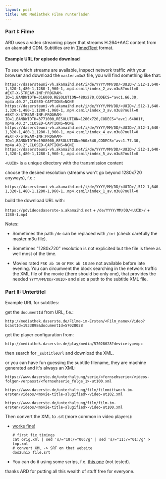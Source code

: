 ```yaml
---
layout: post
title: ARD Mediathek Filme runterladen
---
```


### <a name='part_i'></a>Part I: Filme

ARD uses a video streaming player that streams H.264+AAC content from an akamaihd CDN. Subtitles are in [TimedText](https://en.wikipedia.org/wiki/Timed_Text_Markup_Language) format.

#### Example URL for episode download

To see which streams are available, inspect network traffic with your browser and download the `master.m3u8` file, you will find something like that:

```
https://dasersteuni-vh.akamaihd.net/i/de/YYYY/MM/DD/<UUID>/,512-1,640-1,320-1,480-1,1280-1,960-1,.mp4.csmil/index_2_av.m3u8?null=0
#EXT-X-STREAM-INF:PROGRAM-ID=1,BANDWIDTH=316000,RESOLUTION=480x270,CODECS="avc1.66.30, mp4a.40.2",CLOSED-CAPTIONS=NONE
https://dasersteuni-vh.akamaihd.net/i/de/YYYY/MM/DD/<UUID>/,512-1,640-1,320-1,480-1,1280-1,960-1,.mp4.csmil/index_3_av.m3u8?null=0
#EXT-X-STREAM-INF:PROGRAM-ID=1,BANDWIDTH=3771000,RESOLUTION=1280x720,CODECS="avc1.64001f, mp4a.40.2",CLOSED-CAPTIONS=NONE
https://dasersteuni-vh.akamaihd.net/i/de/YYYY/MM/DD/<UUID>/,512-1,640-1,320-1,480-1,1280-1,960-1,.mp4.csmil/index_4_av.m3u8?null=0
#EXT-X-STREAM-INF:PROGRAM-ID=1,BANDWIDTH=1988000,RESOLUTION=960x540,CODECS="avc1.77.30, mp4a.40.2",CLOSED-CAPTIONS=NONE
https://dasersteuni-vh.akamaihd.net/i/de/YYYY/MM/DD/<UUID>/,512-1,640-1,320-1,480-1,1280-1,960-1,.mp4.csmil/index_5_av.m3u8?null=0
```

`<UUID>` is a unique directory with the transmission content

choose the desired resolution (streams won't go beyond 1280x720 anyways), f.e.:

`https://dasersteuni-vh.akamaihd.net/i/de/YYYY/MM/DD/<UUID>/,512-1,640-1,320-1,480-1,1280-1,960-1,.mp4.csmil/index_1_av.m3u8?null=0`

build the download URL with:

`https://pdvideosdaserste-a.akamaihd.net` + `/de/YYYY/MM/DD/<UUID>/` + `1280-1.mp4`

Notes:

* Sometimes the path `/de` can be replaced with `/int` (check carefully the master.m3u file).

* Sometimes "1280x720" resolution is not explicited but the file is there as well most of the time.

* Movies rated `FSK ab 16` or `FSK ab 18` are not available before late evening. You can circumvent the block searching in the network traffic the XML file of the movie (there should be only one), that provides the needed `YYYY/MM/DD/<UUID>` and also a path to the subtitle XML file.

### <a name='part_ii'></a>Part II: Untertitel

Example URL for subtitles:

get the `documentId` from URL, f.e.:

`http://mediathek.daserste.de/Filme-im-Ersten/<Film_name>/Video?bcastId=1933898&documentId=57028028`

get the player configuration from:

`http://mediathek.daserste.de/play/media/57028028?devicetype=pc`

then search for `_subtitleUrl` and download the XML.

or you can have fun guessing the subtitle filename, they are machine generated and it's always an XML:

`https://www.daserste.de/unterhaltung/serie/<fernsehserie>/videos-folgen-verpasst/<fernsehserie_folge_1>-ut100.xml`

`https://www.daserste.de/unterhaltung/film/filmmittwoch-im-ersten/videos/<movie-title-slugified>-video-ut102.xml`

`https://www.daserste.de/unterhaltung/film/film-im-ersten/videos/<movie-title-slugified>-video-ut100.xml`

Then convert the XML to .srt (more common in video players):

- [works fine!](https://gotranscript.com/subtitle-converter)
  ```
  # first fix timings
  cat orig.xml | sed 's/="10:/="00:/g' | sed 's/="11:/="01:/g' > tmp.xml
  # convert XML -> SRT on that website
  dos2unix file.srt
  ```
- You can do it using some scrips, f.e. [this one](https://github.com/rg3/youtube-dl/issues/12303#issuecomment-315519815) (not tested).

thanks ARD for putting all this wealth of stuff free for everyone.
